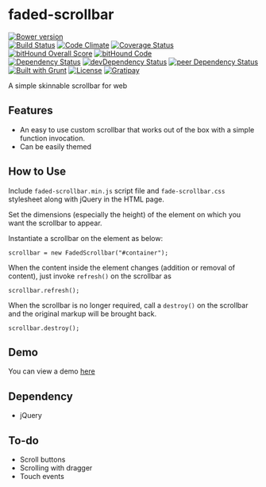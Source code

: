 # faded-scrollbar

[![Bower version](https://badge.fury.io/bo/faded-scrollbar.svg)](https://badge.fury.io/bo/faded-scrollbar)  
[![Build Status](https://travis-ci.org/myTerminal/faded-scrollbar.svg?branch=master)](https://travis-ci.org/myTerminal/faded-scrollbar)
[![Code Climate](https://codeclimate.com/github/myTerminal/faded-scrollbar.png)](https://codeclimate.com/github/myTerminal/faded-scrollbar)
[![Coverage Status](https://img.shields.io/coveralls/myTerminal/faded-scrollbar.svg)](https://coveralls.io/r/myTerminal/faded-scrollbar?branch=master)
[![bitHound Overall Score](https://www.bithound.io/github/myTerminal/faded-scrollbar/badges/score.svg)](https://www.bithound.io/github/myTerminal/faded-scrollbar)
[![bitHound Code](https://www.bithound.io/github/myTerminal/faded-scrollbar/badges/code.svg)](https://www.bithound.io/github/myTerminal/faded-scrollbar)  
[![Dependency Status](https://david-dm.org/myTerminal/faded-scrollbar.svg)](https://david-dm.org/myTerminal/faded-scrollbar)
[![devDependency Status](https://david-dm.org/myTerminal/faded-scrollbar/dev-status.svg)](https://david-dm.org/myTerminal/faded-scrollbar#info=devDependencies)
[![peer Dependency Status](https://david-dm.org/myTerminal/faded-scrollbar/peer-status.svg)](https://david-dm.org/myTerminal/faded-scrollbar#info=peerDependencies)  
[![Built with Grunt](https://cdn.gruntjs.com/builtwith.png)](http://gruntjs.com/)
[![License](https://img.shields.io/badge/LICENSE-GPL%20v3.0-blue.svg)](https://www.gnu.org/licenses/gpl.html)
[![Gratipay](http://img.shields.io/gratipay/myTerminal.svg)](https://gratipay.com/myTerminal)

A simple skinnable scrollbar for web

## Features

* An easy to use custom scrollbar that works out of the box with a simple function invocation.
* Can be easily themed

## How to Use

Include `faded-scrollbar.min.js` script file and `fade-scrollbar.css` stylesheet along with jQuery in the HTML page.

Set the dimensions (especially the height) of the element on which you want the scrollbar to appear.

Instantiate a scrollbar on the element as below:

    scrollbar = new FadedScrollbar("#container");

When the content inside the element changes (addition or removal of content), just invoke `refresh()` on the scrollbar as

    scrollbar.refresh();

When the scrollbar is no longer required, call a `destroy()` on the scrollbar and the original markup will be brought back.

    scrollbar.destroy();

## Demo

You can view a demo [here](https://myterminal.github.io/faded-scrollbar/example/)

## Dependency

* jQuery

## To-do

* Scroll buttons
* Scrolling with dragger
* Touch events
